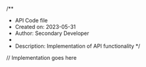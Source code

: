/**
 * API Code file
 * Created on: 2023-05-31
 * Author: Secondary Developer
 *
 * Description: Implementation of API functionality
 */
 
// Implementation goes here

